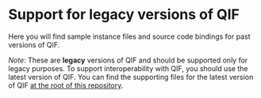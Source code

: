 # Support for legacy versions of QIF

Here you will find sample instance files and source code bindings for past versions of QIF. 

_Note_: These are **legacy** versions of QIF and should be supported only for legacy purposes. To support interoperability with QIF, you should use the latest version of QIF. You can find the supporting files for the latest version of QIF [at the root of this repository](https://github.com/QualityInformationFramework/qif-community). 